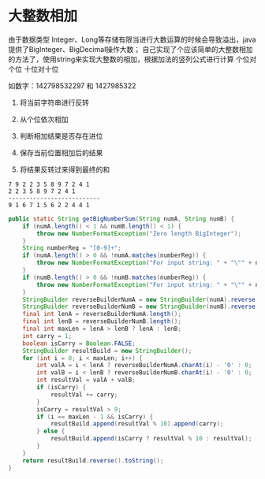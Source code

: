 # 大整数相加


由于数据类型 Integer、Long等存储有限当进行大数运算的时候会导致溢出，java提供了BigInteger、BigDecimal操作大数；
自己实现了个应该简单的大整数相加的方法了，使用string来实现大整数的相加，根据加法的竖列公式进行计算 个位对个位 
十位对十位

如数字：142798532297  和  1427985322

1. 将当前字符串进行反转

2. 从个位依次相加

3. 判断相加结果是否存在进位

4. 保存当前位置相加后的结果

5. 将结果反转过来得到最终的和

```
7 9 2 2 3 5 8 9 7 2 4 1
2 2 3 5 8 9 7 2 4 1 
--------------------------
9 1 6 7 1 5 6 2 2 4 4 1
```

```java
public static String getBigNumberSum(String numA, String numB) {
    if (numA.length() < 1 && numB.length() < 1) {
        throw new NumberFormatException("Zero length BigInteger");
    }
    String numberReg = "[0-9]+";
    if (numA.length() > 0 && !numA.matches(numberReg)) {
        throw new NumberFormatException("For input string: " + "\"" + numA + "\"");
    }
    if (numB.length() > 0 && !numB.matches(numberReg)) {
        throw new NumberFormatException("For input string: " + "\"" + numB + "\"");
    }
    StringBuilder reverseBuilderNumA = new StringBuilder(numA).reverse();
    StringBuilder reverseBuilderNumB = new StringBuilder(numB).reverse();
    final int lenA = reverseBuilderNumA.length();
    final int lenB = reverseBuilderNumB.length();
    final int maxLen = lenA > lenB ? lenA : lenB;
    int carry = 1;
    boolean isCarry = Boolean.FALSE;
    StringBuilder resultBuild = new StringBuilder();
    for (int i = 0; i < maxLen; i++) {
        int valA = i < lenA ? reverseBuilderNumA.charAt(i) - '0' : 0;
        int valB = i < lenB ? reverseBuilderNumB.charAt(i) - '0' : 0;
        int resultVal = valA + valB;
        if (isCarry) {
            resultVal += carry;
        }
        isCarry = resultVal > 9;
        if (i == maxLen - 1 && isCarry) {
            resultBuild.append(resultVal % 10).append(carry);
        } else {
            resultBuild.append(isCarry ? resultVal % 10 : resultVal);
        }
    }
    return resultBuild.reverse().toString();
}
```